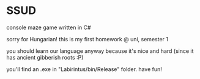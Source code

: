 SSUD
====

console maze game written in C#

sorry for Hungarian! this is my first homework @ uni, semester 1

you should learn our language anyway because it's nice and hard
(since it has ancient gibberish roots :P)

you'll find an .exe in "Labirintus/bin/Release" folder. have fun!
